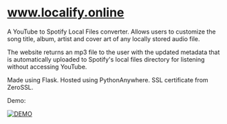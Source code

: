 # www.localify.online

A YouTube to Spotify Local Files converter. Allows users to customize the song title, album, artist and cover art of any locally stored audio file.

The website returns an mp3 file to the user with the updated metadata that is automatically uploaded to Spotify's local files directory for listening without accessing YouTube. 

Made using Flask. Hosted using PythonAnywhere. SSL certificate from ZeroSSL.

Demo:

[![DEMO](https://img.youtube.com/vi/DuKobN0D4ME/0.jpg)]([https://youtu.be/DuKobN0D4MEhttps://youtu.be/DuKobN0D4ME])
